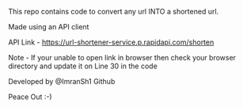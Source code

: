 This repo contains code to convert any url INTO a shortened url.

Made using an API client

API Link - https://url-shortener-service.p.rapidapi.com/shorten

Note - If your unable to open link in browser then check your browser directory and update it on Line 30 in the code

Developed by @ImranSh1 Github

Peace Out :-)
